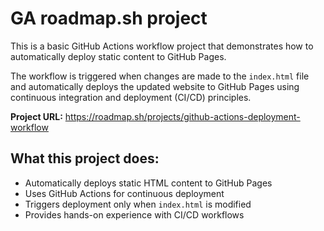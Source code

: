 # GA roadmap.sh project

This is a basic GitHub Actions workflow project that demonstrates how to automatically deploy static content to GitHub Pages. 

The workflow is triggered when changes are made to the `index.html` file and automatically deploys the updated website to GitHub Pages using continuous integration and deployment (CI/CD) principles.

**Project URL:** https://roadmap.sh/projects/github-actions-deployment-workflow

## What this project does:
- Automatically deploys static HTML content to GitHub Pages
- Uses GitHub Actions for continuous deployment
- Triggers deployment only when `index.html` is modified
- Provides hands-on experience with CI/CD workflows